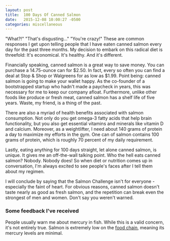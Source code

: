 ```yaml
---
layout: post
title:  100 Days Of Canned Salmon
date:   2015-12-08 10:00:27 -0500
categories: miscellaneous
---
```


<p>"What?!" "That's disgusting..." "You're crazy!" These are common responses I get upon telling people that I have eaten canned salmon every day for the past three months. My decision to embark on this radical diet is threefold: It's economical. It's healthy. And it's different.</p>

<p>Financially speaking, canned salmon is a great way to save money. You can purchase a 14.75-ounce can for $2.50. In fact, every so often you can find a deal at Stop & Shop or Walgreens for as low as $1.99. Point being: canned salmon is going to make your wallet happy. As the co-founder of a bootstrapped startup who hadn't made a paycheck in years, this was necessary for me to keep our company afloat. Furthermore, unlike other foods like produce or fresh meat, canned salmon has a shelf life of five years. Waste, my friend, is a thing of the past.</p>

<p>There are also a myriad of health benefits associated with salmon consumption. Not only do you get omega-3 fatty acids that help brain functionality, but you also get essential vitamins and minerals like vitamin D and calcium. Moreover, as a weightlifter, I need about 140 grams of protein a day to maximize my efforts in the gym. One can of salmon contains 100 grams of protein, which is roughly 70 percent of my daily requirement.</p>

<p>Lastly, eating anything for 100 days straight, let alone canned salmon, is unique. It gives me an off-the-wall talking point. Who the hell eats canned salmon? Nobody. Nobody does! So when diet or nutrition comes up in conversation, I'm always excited to see people's faces after I tell them about my regimen.</p> 

<p>I will conclude by saying that the Salmon Challenge isn't for everyone - especially the faint of heart. For obvious reasons, canned salmon doesn't taste nearly as good as fresh salmon, and the repetition can break even the strongest of men and women. Don't say you weren't warned.</p>

<h3>Some feedback I've received</h3>

<p>People usually warn me about mercury in fish. While this is a valid concern, it's not entirely true. Salmon is extremely low on the <a href="https://en.wikipedia.org/wiki/Mercury_in_fish#Levels_of_contamination">food chain</a>, meaning its mercury levels are minimal.</p> 
